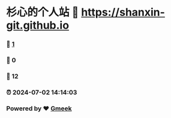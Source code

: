 # 杉心的个人站 :link: https://shanxin-git.github.io 
### :page_facing_up: [1](https://shanxin-git.github.io/tag.html) 
### :speech_balloon: 0 
### :hibiscus: 12 
### :alarm_clock: 2024-07-02 14:14:03 
### Powered by :heart: [Gmeek](https://github.com/Meekdai/Gmeek)
